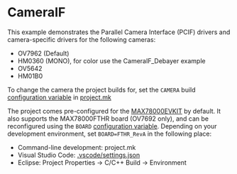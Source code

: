 # CameraIF

This example demonstrates the Parallel Camera Interface (PCIF) drivers and camera-specific drivers for the following cameras:

* OV7962 (Default)
* HM0360 (MONO), for color use the CameraIF_Debayer example
* OV5642
* HM01B0

To change the camera the project builds for, set the `CAMERA` build [configuration variable](.vscode/README.md#build-configuration) in [project.mk](project.mk)

The project comes pre-configured for the [MAX78000EVKIT](https://github.com/MaximIntegratedAI/MaximAI_Documentation/tree/master/MAX78000_Evaluation_Kit) by default.  It also supports the MAX78000FTHR board (OV7692 only), and can be reconfigured using the `BOARD` [configuration variable](.vscode/README.md#build-configuration).  Depending on your development environment, set `BOARD=FTHR_RevA` in the following place:

* Command-line development: project.mk
* Visual Studio Code: [.vscode/settings.json](https://github.com/Analog-Devices-MSDK/VSCode-Maxim/tree/develop#project-configuration)
* Eclipse: Project Properties -> C/C++ Build -> Environment
